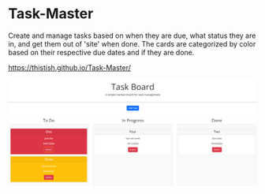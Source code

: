 # Task-Master
Create and manage tasks based on when they are due, what status they are in, and get them out of 'site' when done.
The cards are categorized by color based on their respective due dates and if they are done.

https://thistish.github.io/Task-Master/

![alt text](<assets/Images/Screenshot 2024-04-04 091133.png>)